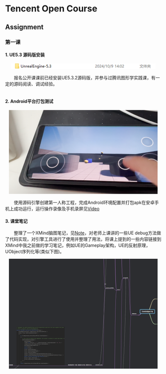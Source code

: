 # Tencent Open Course
## Assignment
### 第一课
#### 1. UE5.3 源码版安装
<div align=center>
<img src="Assignments/Assignment_01/images/img1.png"><br>
</div>

&emsp;&emsp;报名公开课课前已经安装UE5.3.2源码版，并参与过腾讯图形学实践课，有一定的源码阅读、调试经验。<br>
<br>

#### 2. Android平台打包测试
<div align=center>
<img src="Assignments/Assignment_01/images/img2.png" width="480px"><br>
</div>

&emsp;&emsp;使用源码引擎创建第一人称工程，完成Android环境配置并打包apk在安卓手机上成功运行，运行操作录像及手机录屏见[Video][Link1]
<br>

#### 3. 课堂笔记
&emsp;&emsp;整理了一个XMind脑图笔记，见[Note][Link2]，对老师上课讲的一些UE debug方法做了代码实现，对引擎工具进行了使用并整理了用法，将课上提到的一些内容链接到XMind中我之前做的学习笔记，例如UE的Gameplay架构，UE的反射原理，UObject序列化等(类似下图)。
<div align=center>
<img src="Assignments/Assignment_01/images/img4.png" width="480px"><br>
</div>
   











[Link1]:Assignments/Assignment_01/videos
[Link2]:Assignments/Assignment_01/Note.xmind
